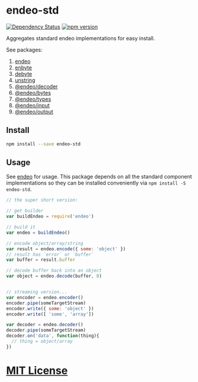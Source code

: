 # endeo-std
[![Dependency Status](https://gemnasium.com/elidoran/endeo-std.png)](https://gemnasium.com/elidoran/endeo-std)
[![npm version](https://badge.fury.io/js/endeo-std.svg)](http://badge.fury.io/js/endeo-std)

Aggregates standard endeo implementations for easy install.


See packages:

1. [endeo](https://www.npmjs.com/package/endeo)
2. [enbyte](https://www.npmjs.com/package/enbyte)
3. [debyte](https://www.npmjs.com/package/debyte)
4. [unstring](https://www.npmjs.com/package/unstring)
5. [@endeo/decoder](https://www.npmjs.com/package/@endeo/decoder)
5. [@endeo/bytes](https://www.npmjs.com/package/@endeo/bytes)
5. [@endeo/types](https://www.npmjs.com/package/@endeo/types)
5. [@endeo/input](https://www.npmjs.com/package/@endeo/input)
5. [@endeo/output](https://www.npmjs.com/package/@endeo/output)


## Install

```sh
npm install --save endeo-std
```


## Usage

See [endeo](https://www.npmjs.com/package/endeo) for usage. This package depends on all the standard component implementations so they can be installed conveniently via `npm install -S endeo-std`.

```javascript
// the super short version:

// get builder
var buildEndeo = require('endeo')

// build it
var endeo = buildEndeo()

// encode object/array/string
var result = endeo.encode({ some: 'object' })
// result has `error` or `buffer`
var buffer = result.buffer

// decode buffer back into an object
var object = endeo.decode(buffer, 0)


// streaming version...
var encoder = endeo.encoder()
encoder.pipe(someTargetStream)
encoder.write({ some: 'object' })
encoder.write([ 'some', 'array'])

var decoder = endeo.decoder()
decoder.pipe(someTargetStream)
decoder.on('data', function(thing){
  // thing = object/array
})
```


# [MIT License](LICENSE)
